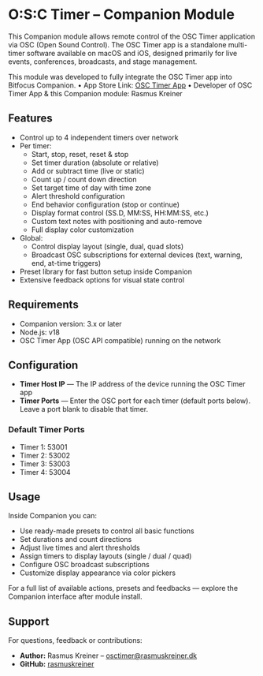 # O:S:C Timer – Companion Module

This Companion module allows remote control of the OSC Timer application via OSC (Open Sound Control).
The OSC Timer app is a standalone multi-timer software available on macOS and iOS, designed primarily for live events, conferences, broadcasts, and stage management.

This module was developed to fully integrate the OSC Timer app into Bitfocus Companion.
	•	App Store Link: [OSC Timer App](https://apps.apple.com/dk/app/osc-timer/id1487250917?l=da)
	•	Developer of OSC Timer App & this Companion module: Rasmus Kreiner

## Features

- Control up to 4 independent timers over network
- Per timer:
  - Start, stop, reset, reset & stop
  - Set timer duration (absolute or relative)
  - Add or subtract time (live or static)
  - Count up / count down direction
  - Set target time of day with time zone
  - Alert threshold configuration
  - End behavior configuration (stop or continue)
  - Display format control (SS.D, MM:SS, HH:MM:SS, etc.)
  - Custom text notes with positioning and auto-remove
  - Full display color customization
- Global:
  - Control display layout (single, dual, quad slots)
  - Broadcast OSC subscriptions for external devices (text, warning, end, at-time triggers)
- Preset library for fast button setup inside Companion
- Extensive feedback options for visual state control

## Requirements

- Companion version: 3.x or later
- Node.js: v18
- OSC Timer App (OSC API compatible) running on the network

## Configuration

- **Timer Host IP** — The IP address of the device running the OSC Timer app
- **Timer Ports** — Enter the OSC port for each timer (default ports below). Leave a port blank to disable that timer.

### Default Timer Ports

- Timer 1: 53001
- Timer 2: 53002
- Timer 3: 53003
- Timer 4: 53004

## Usage

Inside Companion you can:

- Use ready-made presets to control all basic functions
- Set durations and count directions
- Adjust live times and alert thresholds
- Assign timers to display layouts (single / dual / quad)
- Configure OSC broadcast subscriptions
- Customize display appearance via color pickers

For a full list of available actions, presets and feedbacks — explore the Companion interface after module install.

## Support

For questions, feedback or contributions:

- **Author:** Rasmus Kreiner – osctimer@rasmuskreiner.dk
- **GitHub:** [rasmuskreiner](https://github.com/rasmuskreiner)
